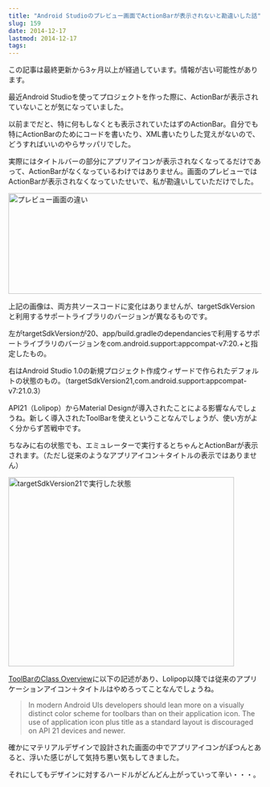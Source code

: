 ```yaml
---
title: "Android Studioのプレビュー画面でActionBarが表示されないと勘違いした話"
slug: 159
date: 2014-12-17
lastmod: 2014-12-17
tags: 
---
```


<div id="wppda_alert">この記事は最終更新から3ヶ月以上が経過しています。情報が古い可能性があります。</div><p>最近Android Studioを使ってプロジェクトを作った際に、ActionBarが表示されていないことが気になっていました。</p>
<p>以前までだと、特に何もしなくとも表示されていたはずのActionBar。自分でも特にActionBarのためにコードを書いたり、XML書いたりした覚えがないので、どうすればいいのやらサッパリでした。</p>
<p>実際にはタイトルバーの部分にアプリアイコンが表示されなくなってるだけであって、ActionBarがなくなっているわけではありません。画面のプレビューではActionBarが表示されなくなっていたせいで、私が勘違いしていただけでした。</p>
<p><img src="https://android.gcreate.jp/wp-content/uploads/2014/12/8fdb8546e320917af181bced700bd52e.jpg" alt="プレビュー画面の違い" title="プレビュー画面の違い.jpg" border="0" width="533" height="200" /></p>
<p>上記の画像は、両方共ソースコードに変化はありませんが、targetSdkVersionと利用するサポートライブラリのバージョンが異なるものです。</p>
<p>左がtargetSdkVersionが20、app/build.gradleのdependanciesで利用するサポートライブラリのバージョンをcom.android.support:appcompat-v7:20.+と指定したもの。</p>
<p>右はAndroid Studio 1.0の新規プロジェクト作成ウィザードで作られたデフォルトの状態のもの。（targetSdkVersion21,com.android.support:appcompat-v7:21.0.3）</p>
<p>API21（Lolipop）からMaterial Designが導入されたことによる影響なんでしょうね。新しく導入されたToolBarを使えということなんでしょうが、使い方がよく分からず苦戦中です。</p>
<p>ちなみに右の状態でも、エミュレーターで実行するとちゃんとActionBarが表示されます。（ただし従来のようなアプリアイコン＋タイトルの表示ではありません）</p>
<p><img src="https://android.gcreate.jp/wp-content/uploads/2014/12/d7f22dabb779f47b9d675e0690eecba3.jpg" alt="targetSdkVersion21で実行した状態" title="targetSdkVersion21で実行した状態.jpg" border="0" width="449" height="376" /></p>
<p><a href="http://developer.android.com/reference/android/widget/Toolbar.html">ToolBarのClass Overview</a>に以下の記述があり、Lolipop以降では従来のアプリケーションアイコン＋タイトルはやめろってことなんでしょうね。</p>
<blockquote><p>
  In modern Android UIs developers should lean more on a visually distinct color scheme for toolbars than on their application icon. The use of application icon plus title as a standard layout is discouraged on API 21 devices and newer.
</p></blockquote>
<p>確かにマテリアルデザインで設計された画面の中でアプリアイコンがぽつんとあると、浮いた感じがして気持ち悪い気もしてきました。</p>
<p>それにしてもデザインに対するハードルがどんどん上がっていって辛い・・・。</p>

  